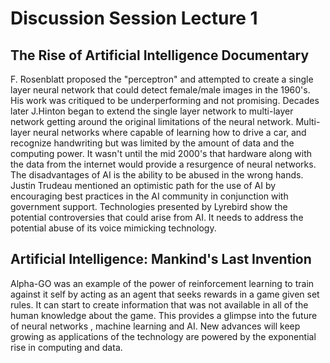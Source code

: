 
# Discussion Session Lecture 1

## The Rise of Artificial Intelligence Documentary

F. Rosenblatt proposed the "perceptron" and attempted to create a single layer neural network that could detect female/male images in the 1960's. His work was critiqued to be underperforming and not promising. Decades later J.Hinton began to extend the single layer network to multi-layer network getting around the original limitations of the neural network. Multi-layer neural networks where capable of learning how to drive a car, and recognize handwriting but was limited by the amount of data and the computing power. It wasn't until the mid 2000's that hardware along with the data from the internet would provide a resurgence of neural networks. The disadvantages of AI is the ability to be abused in the wrong hands. Justin Trudeau mentioned an optimistic path for the use of AI by encouraging best practices in the AI community in conjunction with government support. Technologies presented by Lyrebird show the potential controversies that could arise from AI. It needs to address the potential abuse of its voice mimicking technology.  


## Artificial Intelligence: Mankind's Last Invention

 Alpha-GO was an example of the power of reinforcement learning to train against it self by acting as an agent that seeks rewards in a game given set rules. It can start to create information that was not available in all of the human knowledge about the game. This provides a glimpse into the future of neural networks , machine learning and AI. New advances will keep growing as applications of the technology are powered by the exponential rise in computing and data.
